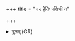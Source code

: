 +++
title = "१५ हेतिः पक्षिणी न"

+++
<details><summary>मूलम् (GR)</summary>

हेतिः पक्षिणी न दभात्य् अस्मान्  
आष्ट्री पदं कृणुते अग्निधाने ।  
शं नो गोभ्य उत पुरुषेभ्यो  
मा नो देवा इह हिंसीत् कपोतः ॥
</details>